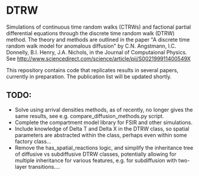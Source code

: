 DTRW
====

Simulations of continuous time random walks (CTRWs) and factional partial differential equations through the discrete time random walk (DTRW) method. The theory and methods are outlined in the paper "A discrete time random walk model for anomalous diffusion" by C.N. Angstmann, I.C. Donnelly, B.I. Henry, J.A. Nichols, in the Journal of Computaional Physics. See http://www.sciencedirect.com/science/article/pii/S002199911400549X

This repository contains code that replicates results in several papers, currently in preparation. The publication list will be updated shortly.

TODO:
-----
- Solve using arrival densities methods, as of recently, no longer gives the same results, see e.g. compare_diffusion_methods.py script.
- Complete the compartment model library for FSIR and other simulations.
- Include knowledge of Delta T and Delta X in the DTRW class, so spatial parameters are abstracted within the class, perhaps even within some factory class...
- Remove the has_spatial_reactions logic, and simplify the inheritance tree of diffusive vs subdiffusive DTRW classes, potentially allowing for multiple inheritance for various features, e.g. for subdiffusion with two-layer transitions....
